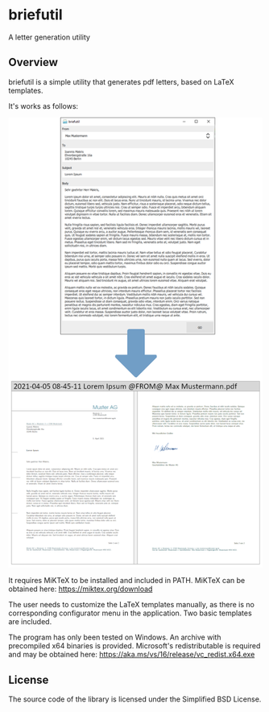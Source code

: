 # briefutil 

A letter generation utility

## Overview

briefutil is a simple utility that generates pdf letters, based on LaTeX templates.

It's works as follows:


![usage](https://github.com/imakris/briefutil/blob/master/example.png?raw=true)

It requires MiKTeX to be installed and included in PATH.
MiKTeX can be obtained here: https://miktex.org/download

The user needs to customize the LaTeX templates manually, as there is no corresponding configurator menu in the application.
Two basic templates are included.

The program has only been tested on Windows.
An archive with precompiled x64 binaries is provided.
Microsoft's redistributable is required and may be obtained here: https://aka.ms/vs/16/release/vc_redist.x64.exe

## License

The source code of the library is licensed under the Simplified BSD License.
